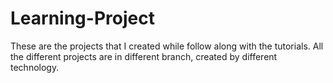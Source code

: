 # Learning-Project
These are the projects that I created while follow along with the tutorials.
All the different projects are in different branch, created by different technology.
